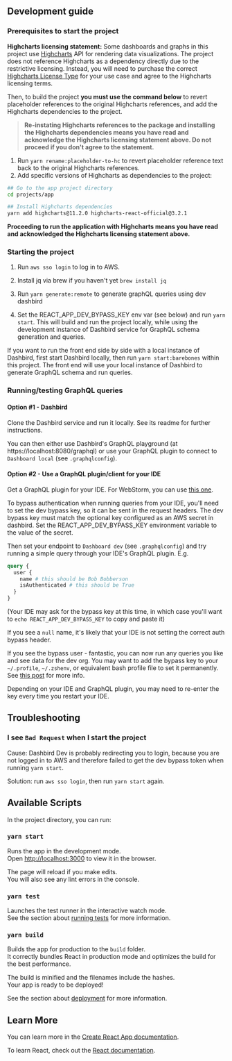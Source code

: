 ## Development guide

### Prerequisites to start the project

**Highcharts licensing statement:** Some dashboards and graphs in this project use [Highcharts](https://www.highcharts.com/) API for rendering data visualizations. The project does not reference Highcharts as a dependency directly due to the restrictive licensing. Instead, you will need to purchase the correct [Highcharts License Type](https://shop.highcharts.com/) for your use case and agree to the Highcharts licensing terms.

Then, to build the project **you must use the command below** to revert placeholder references to the original Highcharts references, and add the Highcharts dependencies to the project.

> **Re-instating Highcharts references to the package and installing the Highcharts dependencies means you have read and acknowledge the Highcharts licensing statement above. Do not proceed if you don't agree to the statement.**

1. Run `yarn rename:placeholder-to-hc` to revert placeholder reference text back to the original Highcharts references.
2. Add specific versions of Highcharts as dependencies to the project:

```bash
## Go to the app project directory
cd projects/app

## Install Highcharts dependencies
yarn add highcharts@11.2.0 highcharts-react-official@3.2.1
```

**Proceeding to run the application with Highcharts means you have read and acknowledged the Highcharts licensing statement above.**

### Starting the project

1. Run `aws sso login` to log in to AWS.

2. Install jq via brew if you haven't yet `brew install jq`

3. Run `yarn generate:remote` to generate graphQL queries using dev dashbird

4. Set the REACT_APP_DEV_BYPASS_KEY env var (see below) and run `yarn start`. This will build and run the project locally, while using the development instance of Dashbird service for GraphQL schema generation and queries.

If you want to run the front end side by side with a local instance of Dashbird, first start Dashbird locally, then run `yarn start:barebones` within this project. The front end will use your local instance of Dashbird to generate GraphQL schema and run queries.

### Running/testing GraphQL queries

#### Option #1 - Dashbird

Clone the Dashbird service and run it locally. See its readme for further instructions.

You can then either use Dashbird's GraphQL playground (at https://localhost:8080/graphql) or use your GraphQL plugin to connect to `Dashboard local` (see `.graphqlconfig`).

#### Option #2 - Use a GraphQL plugin/client for your IDE

Get a GraphQL plugin for your IDE. For WebStorm, you can use [this one](https://plugins.jetbrains.com/plugin/8097-js-graphql).

To bypass authentication when running queries from your IDE, you'll need to set the dev bypass key, so it can be sent in the request headers.
The dev bypass key must match the optional key configured as an AWS secret in dashbird. Set the REACT_APP_DEV_BYPASS_KEY environment
variable to the value of the secret.

Then set your endpoint to `Dashboard dev` (see `.graphqlconfig`) and try running a simple query through your IDE's GraphQL plugin. E.g.

```graphql
query {
  user {
    name # this should be Bob Bobberson
    isAuthenticated # this should be True
  }
}
```

(Your IDE may ask for the bypass key at this time, in which case you'll want to `echo REACT_APP_DEV_BYPASS_KEY` to copy and paste it)

If you see a `null` name, it's likely that your IDE is not setting the correct auth bypass header.

If you see the bypass user - fantastic, you can now run any queries you like and see data for the dev org. You may want to add the bypass key to your `~/.profile`, `~/.zshenv`, or equivalent bash profile file to set it permanently. See [this post](https://unix.stackexchange.com/a/117470) for more info.

Depending on your IDE and GraphQL plugin, you may need to re-enter the key every time you restart your IDE.

## Troubleshooting

### I see `Bad Request` when I start the project

Cause: Dashbird Dev is probably redirecting you to login, because you are not logged in to AWS and therefore failed to get the dev bypass token when running `yarn start`.

Solution: run `aws sso login`, then run `yarn start` again.

## Available Scripts

In the project directory, you can run:

### `yarn start`

Runs the app in the development mode.<br />
Open [http://localhost:3000](http://localhost:3000) to view it in the browser.

The page will reload if you make edits.<br />
You will also see any lint errors in the console.

### `yarn test`

Launches the test runner in the interactive watch mode.<br />
See the section about [running tests](https://facebook.github.io/create-react-app/docs/running-tests) for more information.

### `yarn build`

Builds the app for production to the `build` folder.<br />
It correctly bundles React in production mode and optimizes the build for the best performance.

The build is minified and the filenames include the hashes.<br />
Your app is ready to be deployed!

See the section about [deployment](https://facebook.github.io/create-react-app/docs/deployment) for more information.

## Learn More

You can learn more in the [Create React App documentation](https://facebook.github.io/create-react-app/docs/getting-started).

To learn React, check out the [React documentation](https://reactjs.org/).
